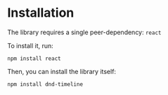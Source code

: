 # Installation

The library requires a single peer-dependency:  `react`

To install it, run:

```
npm install react
```

Then, you can install the library itself:

```
npm install dnd-timeline
```
